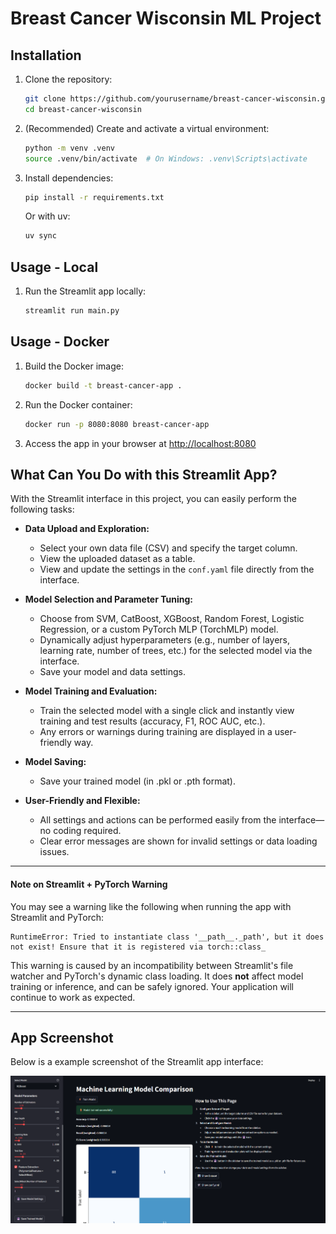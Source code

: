 # Breast Cancer Wisconsin ML Project

## Installation

1. Clone the repository:
   ```bash
   git clone https://github.com/yourusername/breast-cancer-wisconsin.git
   cd breast-cancer-wisconsin
   ```
2. (Recommended) Create and activate a virtual environment:
   ```bash
   python -m venv .venv
   source .venv/bin/activate  # On Windows: .venv\Scripts\activate
   ```
3. Install dependencies:
   ```bash
   pip install -r requirements.txt
   ```
   Or with uv:
   ```bash
   uv sync
   ```

## Usage - Local

1. Run the Streamlit app locally:
   ```bash
   streamlit run main.py
   ```

## Usage - Docker

1. Build the Docker image:
   ```bash
   docker build -t breast-cancer-app .
   ```
2. Run the Docker container:
   ```bash
   docker run -p 8080:8080 breast-cancer-app
   ```
3. Access the app in your browser at [http://localhost:8080](http://localhost:8080)

## What Can You Do with this Streamlit App?

With the Streamlit interface in this project, you can easily perform the following tasks:

- **Data Upload and Exploration:**
  - Select your own data file (CSV) and specify the target column.
  - View the uploaded dataset as a table.
  - View and update the settings in the `conf.yaml` file directly from the interface.

- **Model Selection and Parameter Tuning:**
  - Choose from SVM, CatBoost, XGBoost, Random Forest, Logistic Regression, or a custom PyTorch MLP (TorchMLP) model.
  - Dynamically adjust hyperparameters (e.g., number of layers, learning rate, number of trees, etc.) for the selected model via the interface.
  - Save your model and data settings.

- **Model Training and Evaluation:**
  - Train the selected model with a single click and instantly view training and test results (accuracy, F1, ROC AUC, etc.).
  - Any errors or warnings during training are displayed in a user-friendly way.

  
- **Model Saving:**
  - Save your trained model (in .pkl or .pth format).

- **User-Friendly and Flexible:**
  - All settings and actions can be performed easily from the interface—no coding required.
  - Clear error messages are shown for invalid settings or data loading issues.

---

#### Note on Streamlit + PyTorch Warning

You may see a warning like the following when running the app with Streamlit and PyTorch:

```
RuntimeError: Tried to instantiate class '__path__._path', but it does not exist! Ensure that it is registered via torch::class_
```

This warning is caused by an incompatibility between Streamlit's file watcher and PyTorch's dynamic class loading. It does **not** affect model training or inference, and can be safely ignored. Your application will continue to work as expected.

---

## App Screenshot

Below is a example screenshot of the Streamlit app interface:

![Streamlit App Screenshot](images/app_ss.png)